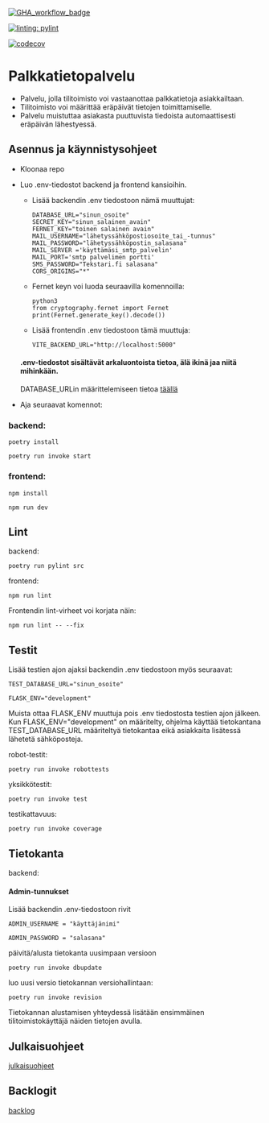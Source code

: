 [![GHA_workflow_badge](https://github.com/Palkkatietopalvelu/palkkatietopalvelu/workflows/CI/badge.svg)](https://github.com/Palkkatietopalvelu/palkkatietopalvelu/actions/workflows/main.yml)

[![linting: pylint](https://img.shields.io/badge/linting-pylint-yellowgreen)](https://github.com/pylint-dev/pylint)

[![codecov](https://codecov.io/gh/Palkkatietopalvelu/palkkatietopalvelu/graph/badge.svg?token=2ZNIBLMX7I)](https://codecov.io/gh/Palkkatietopalvelu/palkkatietopalvelu)

# Palkkatietopalvelu
* Palvelu, jolla tilitoimisto voi vastaanottaa palkkatietoja asiakkailtaan.
* Tilitoimisto voi määrittää eräpäivät tietojen toimittamiselle.
* Palvelu muistuttaa asiakasta puuttuvista tiedoista automaattisesti eräpäivän lähestyessä.
## Asennus ja käynnistysohjeet

- Kloonaa repo
- Luo .env-tiedostot backend ja frontend kansioihin.
    - Lisää backendin .env tiedostoon nämä muuttujat:
      ```
      DATABASE_URL="sinun_osoite"
      SECRET_KEY="sinun_salainen_avain"
      FERNET_KEY="toinen salainen avain"
      MAIL_USERNAME="lähetyssähköpostiosoite_tai_-tunnus"
      MAIL_PASSWORD="lähetyssähköpostin_salasana"
      MAIL_SERVER ='käyttämäsi_smtp_palvelin'
      MAIL_PORT='smtp palvelimen portti'
      SMS_PASSWORD="Tekstari.fi salasana"
      CORS_ORIGINS="*"
      ```
    - Fernet keyn voi luoda seuraavilla komennoilla:
      ```
      python3
      from cryptography.fernet import Fernet
      print(Fernet.generate_key().decode())
      ```
    - Lisää frontendin .env tiedostoon tämä muuttuja:
      ```
      VITE_BACKEND_URL="http://localhost:5000"
      ```

  #### .env-tiedostot sisältävät arkaluontoista tietoa, älä ikinä jaa niitä mihinkään.
  DATABASE_URLin määrittelemiseen tietoa [täällä](https://www.postgresql.org/docs/current/libpq-connect.html#LIBPQ-CONNSTRING)

- Aja seuraavat komennot:

### backend:
```
poetry install

poetry run invoke start
```
### frontend:
```
npm install

npm run dev
```
## Lint

backend:
```
poetry run pylint src
```

frontend:
```
npm run lint
```

Frontendin lint-virheet voi korjata näin:
```
npm run lint -- --fix
```

## Testit
Lisää testien ajon ajaksi backendin .env tiedostoon myös seuraavat:
  ```
  TEST_DATABASE_URL="sinun_osoite"
  
  FLASK_ENV="development"
  ```
Muista ottaa FLASK_ENV muuttuja pois .env tiedostosta testien ajon jälkeen. Kun FLASK_ENV="development" on määritelty, ohjelma käyttää tietokantana TEST_DATABASE_URL määriteltyä tietokantaa eikä asiakkaita lisätessä lähetetä sähköposteja.

robot-testit:
```
poetry run invoke robottests
```

yksikkötestit:
```
poetry run invoke test
```

testikattavuus:
```
poetry run invoke coverage
```
## Tietokanta
backend: 
#### Admin-tunnukset
Lisää backendin .env-tiedostoon rivit
```
ADMIN_USERNAME = "käyttäjänimi"

ADMIN_PASSWORD = "salasana"
```

päivitä/alusta tietokanta uusimpaan versioon
```
poetry run invoke dbupdate
```
luo uusi versio tietokannan versiohallintaan:
```
poetry run invoke revision
```
Tietokannan alustamisen yhteydessä lisätään ensimmäinen tilitoimistokäyttäjä näiden tietojen avulla.

## Julkaisuohjeet
[julkaisuohjeet](https://github.com/Palkkatietopalvelu/palkkatietopalvelu/blob/main/documents/Julkaisu/julkaisu.md)

## Backlogit
[backlog](https://docs.google.com/spreadsheets/d/1jwWQK4tsHwZ1lQ-sYIJoU5UrBi-TOOu_HQ8tnd9n4GE/edit#gid=0https://docs.google.com/spreadsheets/d/1jwWQK4tsHwZ1lQ-sYIJoU5UrBi-TOOu_HQ8tnd9n4GE/edit#gid=0](https://docs.google.com/spreadsheets/d/1jwWQK4tsHwZ1lQ-sYIJoU5UrBi-TOOu_HQ8tnd9n4GE/edit?usp=sharing)https://docs.google.com/spreadsheets/d/1jwWQK4tsHwZ1lQ-sYIJoU5UrBi-TOOu_HQ8tnd9n4GE/edit?usp=sharing)
